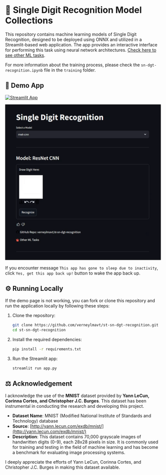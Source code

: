 # 🔢 Single Digit Recognition Model Collections

This repository contains machine learning models of Single Digit Recognition, designed to be deployed using ONNX and utilized in a Streamlit-based web application. The app provides an interactive interface for performing this task using neural network architectures. [Check here to see other ML tasks](https://github.com/verneylmavt/ml-model).

For more information about the training process, please check the `sn-dgt-recognition.ipynb` file in the `training` folder.

## 🎈 Demo App

[![Streamlit App](https://static.streamlit.io/badges/streamlit_badge_black_white.svg)](https://verneylogyt-sn-dgt-recognition.streamlit.app/)

![Demo GIF](https://github.com/verneylmavt/st-sn-dgt-recognition/blob/main/assets/demo.gif)

If you encounter message `This app has gone to sleep due to inactivity`, click `Yes, get this app back up!` button to wake the app back up.

<!-- [https://verneylogyt.streamlit.app/](https://verneylogyt.streamlit.app/) -->

## ⚙️ Running Locally

If the demo page is not working, you can fork or clone this repository and run the application locally by following these steps:

<!-- ### Prerequisites

Ensure you have the following installed:

- Python 3.8 or later
- pip (Python Package Installer)

### Installation Steps -->

1. Clone the repository:

   ```bash
   git clone https://github.com/verneylmavt/st-sn-dgt-recognition.git
   cd st-sn-dgt-recognition
   ```

2. Install the required dependencies:

   ```bash
   pip install -r requirements.txt
   ```

3. Run the Streamlit app:
   ```bash
   streamlit run app.py
   ```

## ⚖️ Acknowledgement

I acknowledge the use of the **MNIST** dataset provided by **Yann LeCun, Corinna Cortes, and Christopher J.C. Burges**. This dataset has been instrumental in conducting the research and developing this project.

- **Dataset Name**: MNIST (Modified National Institute of Standards and Technology) database
- **Source**: [http://yann.lecun.com/exdb/mnist/](http://yann.lecun.com/exdb/mnist/)
- **Description**: This dataset contains 70,000 grayscale images of handwritten digits (0-9), each 28x28 pixels in size. It is commonly used for training and testing in the field of machine learning and has become a benchmark for evaluating image processing systems.

I deeply appreciate the efforts of Yann LeCun, Corinna Cortes, and Christopher J.C. Burges in making this dataset available.

